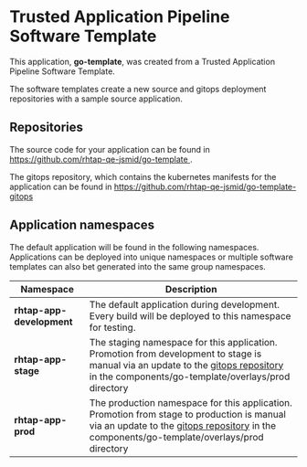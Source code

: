 # Trusted Application Pipeline Software Template

This application, **go-template**, was created from a Trusted Application Pipeline Software Template.

The software templates create a new source and gitops deployment repositories with a sample source application. 

## Repositories

The source code for your application can be found in [https://github.com/rhtap-qe-jsmid/go-template ](https://github.com/rhtap-qe-jsmid/go-template ).
 
The gitops repository, which contains the kubernetes manifests for the application can be found in 
[https://github.com/rhtap-qe-jsmid/go-template-gitops ](https://github.com/rhtap-qe-jsmid/go-template-gitops ) 

## Application namespaces 

The default application will be found in the following namespaces. Applications can be deployed into unique namespaces or multiple software templates can also bet generated into the same group namespaces.  

|  Namespace   |  Description   |  
| -------- | -------- |   
| **rhtap-app-development** | The default application during development. Every build will be deployed to this namespace for testing. | 
| **rhtap-app-stage** | The staging namespace for this application. Promotion from development to stage is manual via an update to the [gitops repository](https://github.com/rhtap-qe-jsmid/go-template-gitops ) in the components/go-template/overlays/prod directory |  
| **rhtap-app-prod** | The production namespace for this application. Promotion from stage to production is manual via an update to the [gitops repository](https://github.com/rhtap-qe-jsmid/go-template-gitops ) in the components/go-template/overlays/prod directory | 